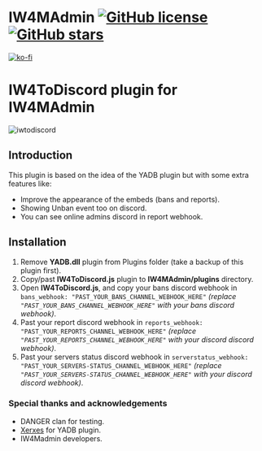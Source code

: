 # IW4MAdmin [![GitHub license](https://img.shields.io/github/license/RaidMax/IW4M-Admin)](https://github.com/RaidMax/IW4M-Admin/blob/2.4-pr/LICENSE) [![GitHub stars](https://img.shields.io/github/stars/RaidMax/IW4M-Admin)](https://github.com/RaidMax/IW4M-Admin/stargazers)  
[![ko-fi](https://www.ko-fi.com/img/githubbutton_sm.svg)](https://ko-fi.com/J3J821KUJ)

# IW4ToDiscord plugin for IW4MAdmin
![iwtodiscord](https://i.ibb.co/q9qrBn6/pjimage-2-1.jpg)
## Introduction
This plugin is based on the idea of the YADB plugin but with some extra features like:
- Improve the appearance of the embeds (bans and reports).
- Showing Unban event too on discord.
- You can see online admins discord in report webhook.

## Installation
1. Remove **YADB.dll** plugin from Plugins folder (take a backup of this plugin first).
2. Copy/past **IW4ToDiscord.js** plugin to __IW4MAdmin/plugins__ directory.
3. Open **IW4ToDiscord.js**, and copy your bans discord webhook in `bans_webhook: "PAST_YOUR_BANS_CHANNEL_WEBHOOK_HERE"` *(replace `"PAST_YOUR_BANS_CHANNEL_WEBHOOK_HERE"` with your bans discord webhook)*.
4. Past your report discord webhook in `reports_webhook: "PAST_YOUR_REPORTS_CHANNEL_WEBHOOK_HERE"` *(replace `"PAST_YOUR_REPORTS_CHANNEL_WEBHOOK_HERE"` with your discord discord webhook)*.
5. Past your servers status discord webhook in `serverstatus_webhook: "PAST_YOUR_SERVERS-STATUS_CHANNEL_WEBHOOK_HERE"` *(replace `"PAST_YOUR_SERVERS-STATUS_CHANNEL_WEBHOOK_HERE"` with your discord discord webhook)*.

### Special thanks and acknowledgements
- DANGER clan for testing.
- [Xerxes](https://github.com/xerxes-at) for YADB plugin.
- IW4Madmin developers.
